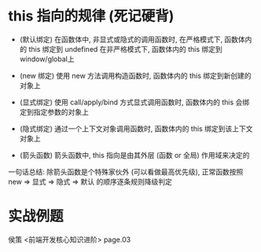 # this 指向的规律 (死记硬背)
- (默认绑定) 在函数体中, 非显式或隐式的调用函数时,
	在严格模式下, 函数体内的 this 绑定到 undefined
	在非严格模式下, 函数体内的  this 绑定到 window/global上

- (new 绑定) 使用 new 方法调用构造函数时, 函数体内的 this 绑定到新创建的对象上

- (显式绑定) 使用 call/apply/bind 方式显式调用函数时, 函数体内的 this 会绑定到指定参数的对象上

- (隐式绑定) 通过一个上下文对象调用函数时, 函数体内的 this 绑定到该上下文对象上

- (箭头函数) 箭头函数中, this 指向是由其外层 (函数 or 全局) 作用域来决定的

一句话总结: 除箭头函数是个特殊家伙外 (可以看做最高优先级), 正常函数按照 new => 显式 => 隐式 => 默认 的顺序逐条规则降级判定

# 实战例题
侯策 <前端开发核心知识进阶> page.03
